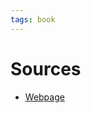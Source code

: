 ```yaml
---
tags: book
---
```


# Sources
- [Webpage](https://hubbardresearch.com/publications/how-to-measure-anything-book/)